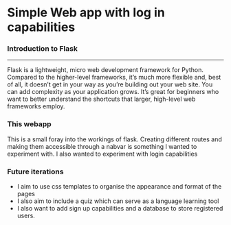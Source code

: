 # Simple Web app with log in capabilities

### Introduction to Flask
---

Flask is a lightweight, micro web development framework for Python. Compared to the higher-level frameworks, it’s much more flexible and, best of all, it doesn’t get in your way as you’re building out your web site. You can add complexity as your application grows. It’s great for beginners who want to better understand the shortcuts that larger, high-level web frameworks employ.


### This webapp
This is a small foray into the workings of flask. Creating different routes and making them accessible through a nabvar is something I wanted to experiment with.
I also wanted to experiment with login capabilities 
### Future iterations
- I aim to use css templates to organise the appearance and format of the pages
- I also aim to include a quiz which can serve as a language learning tool
- I also want to add sign up capabilities and a database to store registered users.   
